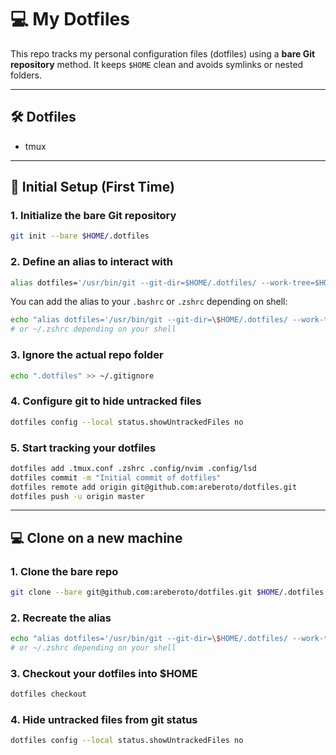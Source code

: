 # 💻 My Dotfiles

This repo tracks my personal configuration files (dotfiles) using a **bare Git repository** method. It keeps `$HOME` clean and avoids symlinks or nested folders.

---

## 🛠️ Dotfiles

* tmux

---

## 🚀 Initial Setup (First Time)

### 1. Initialize the bare Git repository

```bash
git init --bare $HOME/.dotfiles
```

### 2. Define an alias to interact with

```bash
alias dotfiles='/usr/bin/git --git-dir=$HOME/.dotfiles/ --work-tree=$HOME'
```

You can add the alias to your `.bashrc` or `.zshrc` depending on shell:

```bash
echo "alias dotfiles='/usr/bin/git --git-dir=\$HOME/.dotfiles/ --work-tree=\$HOME'" >> ~/.bashrc
# or ~/.zshrc depending on your shell
```

### 3. Ignore the actual repo folder

```bash
echo ".dotfiles" >> ~/.gitignore
```

### 4. Configure git to hide untracked files

```bash
dotfiles config --local status.showUntrackedFiles no
```

### 5. Start tracking your dotfiles

```bash
dotfiles add .tmux.conf .zshrc .config/nvim .config/lsd
dotfiles commit -m "Initial commit of dotfiles"
dotfiles remote add origin git@github.com:areberoto/dotfiles.git
dotfiles push -u origin master
```

---

## 💻 Clone on a new machine

### 1. Clone the bare repo

```bash
git clone --bare git@github.com:areberoto/dotfiles.git $HOME/.dotfiles
```
### 2. Recreate the alias

```bash
echo "alias dotfiles='/usr/bin/git --git-dir=\$HOME/.dotfiles/ --work-tree=\$HOME'" >> ~/.bashrc
# or ~/.zshrc depending on your shell
```

### 3. Checkout your dotfiles into $HOME

```bash
dotfiles checkout
```

### 4. Hide untracked files from git status

```bash
dotfiles config --local status.showUntrackedFiles no
```
